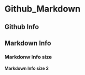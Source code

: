 # Github_Markdown

## Github Info



## Markdown Info


### Markdonw Info size


#### Markdown Info size 2
